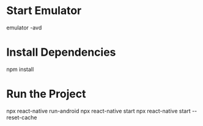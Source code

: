 # Start Emulator

emulator -avd <AVD Name>

# Install Dependencies

npm install

# Run the Project

npx react-native run-android
npx react-native start
npx react-native start --reset-cache
